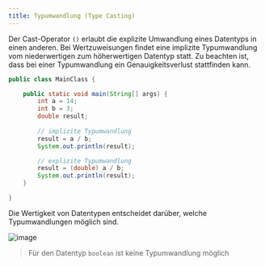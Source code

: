 ```yaml
---
title: Typumwandlung (Type Casting)
---
```


Der Cast-Operator `()` erlaubt die explizite Umwandlung eines Datentyps in einen anderen. Bei Wertzuweisungen findet eine implizite Typumwandlung vom niederwertigen zum höherwertigen Datentyp statt. Zu beachten ist, dass bei einer Typumwandlung ein Genauigkeitsverlust stattfinden kann.

```java
public class MainClass {

    public static void main(String[] args) {
        int a = 14;
        int b = 3;
        double result;
 
        // implizite Typumwandlung
        result = a / b;
        System.out.println(result); 

        // explizite Typumwandlung
        result = (double) a / b;
        System.out.println(result); 
    }

}
```

Die Wertigkeit von Datentypen entscheidet darüber, welche Typumwandlungen möglich sind.

![image](https://user-images.githubusercontent.com/47243617/170633184-e5f0e9c3-0d17-4f46-b718-4b12657aa53c.png)

> Für den Datentyp `boolean` ist keine Typumwandlung möglich
